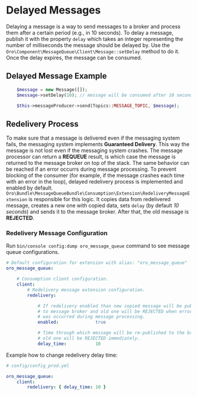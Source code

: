 # Delayed Messages

Delaying a message is a way to send messages to a broker and process them after a certain period (e.g., in 10 seconds).
To delay a message, publish it with the property `delay` which takes an integer representing the number of milliseconds the message should be delayed by.
Use the `Oro\Component\MessageQueue\Client\Message::setDelay` method to do it.
Once the delay expires, the message can be consumed.

## Delayed Message Example

```php
    $message = new Message([]);
    $message->setDelay(10); // message will be consumed after 10 seconds

    $this->messageProducer->send(Topics::MESSAGE_TOPIC, $message);
```

## Redelivery Process

To make sure that a message is delivered even if the messaging system fails, the messaging system implements **Guaranteed Delivery**.
This way the message is not lost even if the messaging system crashes.
The message processor can return a **REQUEUE** result, is which case the message is returned to the message broker on top of the stack.
The same behavior can be reached if an error occurrs during message processing.
To prevent blocking of the consumer (for example, if the message crashes each time with an error in the loop), delayed redelivery process is implemented and enabled by default.
`Oro\Bundle\MessageQueueBundle\Consumption\Extension\RedeliveryMessageExtension` is responsible for this logic.
It copies data from redelivered message, creates a new one with copied data, sets `delay` (by default _10 seconds_) and sends it to the message broker.
After that, the old message is **REJECTED**.

### Redelivery Message Configuration

Run `bin/console config:dump oro_message_queue` command to see message queue configurations.

```yml
# Default configuration for extension with alias: "oro_message_queue"
oro_message_queue:

    # Consumption client configuration.
    client:
        # Redelivery message extension configuration.
        redelivery:

            # If redelivery enabled than new copied message will be published
            # to message broker and old one will be REJECTED when error
            # was occurred during message processing.
            enabled:              true

            # Time through which message will be re-published to the broker,
            # old one will be REJECTED immediately.
            delay_time:           10

```

Example how to change redelivery delay time:

```yml
# config/config_prod.yml

oro_message_queue:
    client:
        redelivery: { delay_time: 10 }
```

